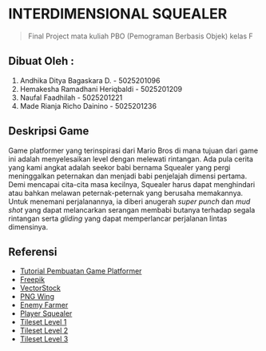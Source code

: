 # INTERDIMENSIONAL SQUEALER
> Final Project mata kuliah PBO (Pemograman Berbasis Objek) kelas F

## Dibuat Oleh :
1. Andhika Ditya Bagaskara D. - 5025201096
2. Hemakesha Ramadhani Heriqbaldi - 5025201209
3. Naufal Faadhilah - 5025201221
4. Made Rianja Richo Dainino - 5025201236

## Deskripsi Game
Game platformer yang terinspirasi dari Mario Bros di mana tujuan dari game ini adalah menyelesaikan level dengan melewati rintangan. Ada pula cerita yang kami angkat adalah seekor babi bernama Squealer yang pergi meninggalkan peternakan dan menjadi babi penjelajah dimensi pertama. Demi mencapai cita-cita masa kecilnya, Squealer harus dapat menghindari atau bahkan melawan peternak-peternak yang berusaha memakannya. Untuk menemani perjalanannya, ia diberi anugerah _super punch_ dan _mud shot_ yang dapat melancarkan serangan membabi butanya terhadap segala rintangan serta _gliding_ yang dapat memperlancar perjalanan lintas dimensinya.

## Referensi
- [Tutorial Pembuatan Game Platformer](https://www.youtube.com/playlist?list=PL-2t7SM0vDfcIedoMIghzzgQqZq45jYGv)
- [Freepik](https://www.freepik.com/)
- [VectorStock](https://www.vectorstock.com/)
- [PNG Wing](https://www.pngwing.com/id/free-png-shfbd)
- [Enemy Farmer](https://aztrakatze.itch.io/simple-cute-farm)
- [Player Squealer](https://leodelcastanher.itch.io/angry-pixel-32bit-animated-pig)
- [Tileset Level 1](https://github.com/foreignguymike/legacyYTtutorials/tree/master/dragontale)
- [Tileset Level 2](https://ansimuz.itch.io/sunny-land-pixel-game-art)
- [Tileset Level 3](https://aamatniekss.itch.io/free-pixelart-tileset-cute-forest)